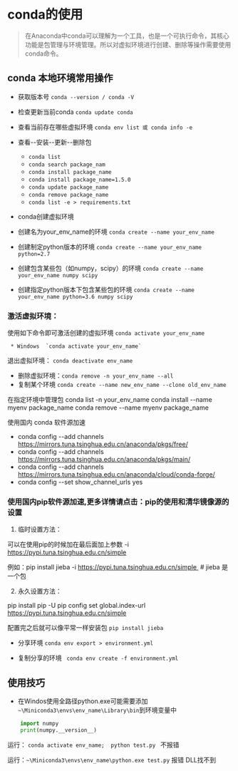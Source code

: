 # conda的使用
> 在Anaconda中conda可以理解为一个工具，也是一个可执行命令，其核心功能是包管理与环境管理。所以对虚拟环境进行创建、删除等操作需要使用conda命令。

## conda 本地环境常用操作

* 获取版本号  ` conda --version / conda -V `
  
* 检查更新当前conda  `conda update conda`

* 查看当前存在哪些虚拟环境 `conda env list 或 conda info -e`

* 查看--安装--更新--删除包
  *  `conda list`
  *  `conda search package_nam`
  *  `conda install package_name`
  *  `conda install package_name=1.5.0`
  *  `conda update package_name`
  *  `conda remove package_name`
  *  `conda list -e > requirements.txt`

* conda创建虚拟环境 


 * 创建名为your_env_name的环境 `conda create --name your_env_name`
 * 创建制定python版本的环境 `conda create --name your_env_name python=2.7`
 * 创建包含某些包（如numpy，scipy）的环境 `conda create --name your_env_name numpy scipy`
 * 创建指定python版本下包含某些包的环境 `conda create --name your_env_name python=3.6 numpy scipy`

### 激活虚拟环境：

使用如下命令即可激活创建的虚拟环境 `conda activate your_env_name`

     * Windows  `conda activate your_env_name`

退出虚拟环境： `conda deactivate env_name`

* 删除虚拟环境：`conda remove -n your_env_name --all` 
* 复制某个环境 `conda create --name new_env_name --clone old_env_name`

在指定环境中管理包
conda list -n your_env_name
conda install --name myenv package_name
conda remove --name myenv package_name

使用国内 conda 软件源加速
 * conda config --add channels https://mirrors.tuna.tsinghua.edu.cn/anaconda/pkgs/free/
 * conda config --add channels https://mirrors.tuna.tsinghua.edu.cn/anaconda/pkgs/main/
 * conda config --add channels https://mirrors.tuna.tsinghua.edu.cn/anaconda/cloud/conda-forge/
 * conda config --set show_channel_urls yes

### 使用国内pip软件源加速,更多详情请点击：pip的使用和清华镜像源的设置
1. 临时设置方法：

可以在使用pip的时候加在最后面加上参数 -i https://pypi.tuna.tsinghua.edu.cn/simple

例如：pip install jieba -i https://pypi.tuna.tsinghua.edu.cn/simple  # jieba 是一个包

2. 永久设置方法：

pip install pip -U
pip config set global.index-url https://pypi.tuna.tsinghua.edu.cn/simple

配置完之后就可以像平常一样安装包 `pip install jieba`

* 分享环境 ` conda env export > environment.yml `
  
* 复制分享的环境 ` conda env create -f environment.yml` 

## 使用技巧

* 在Windos使用全路径python.exe可能需要添加 `~\Miniconda3\envs\env_name\Library\bin`到环境变量中
 ```python
     import numpy
     print(numpy.__version__)
  ```
  
  运行： `conda activate env_name;  python test.py ` 不报错
  
  运行：`~\Miniconda3\envs\env_name\python.exe test.py` 报错 DLL找不到